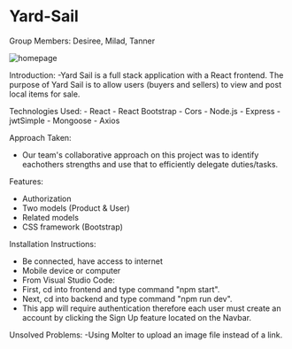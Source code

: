 # Yard-Sail
Group Members: 
Desiree, Milad, Tanner

![homepage](https://user-images.githubusercontent.com/114964227/210301116-941b7853-4883-4a16-80e9-91a96a43714b.JPG)


Introduction:
-Yard Sail is a full stack application with a React frontend. The purpose of Yard Sail is to allow users (buyers and sellers) to view and post local items for sale. 

Technologies Used:
    - React
    - React Bootstrap
    - Cors
    - Node.js
    - Express
    - jwtSimple
    - Mongoose
    - Axios
    
Approach Taken:
- Our team's collaborative approach on this project was to identify eachothers strengths and use that to efficiently delegate duties/tasks. 
    
Features:
- Authorization
- Two models (Product & User)
- Related models
- CSS framework (Bootstrap)

Installation Instructions:
- Be connected, have access to internet
- Mobile device or computer
- From Visual Studio Code:
- First, cd into frontend and type command "npm start".
- Next, cd into backend and type command "npm run dev".
- This app will require authentication therefore each user must create an account by clicking the Sign Up feature located on the Navbar.

Unsolved Problems:
-Using Molter to upload an image file instead of a link.
